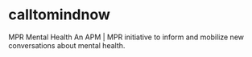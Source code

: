 # calltomindnow
MPR Mental Health An APM | MPR initiative to inform and mobilize new conversations about mental health.
